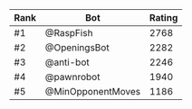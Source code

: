 Rank|Bot|Rating
---|---|---
#1|@RaspFish|2768
#2|@OpeningsBot|2282
#3|@anti-bot|2246
#4|@pawnrobot|1940
#5|@MinOpponentMoves|1186
